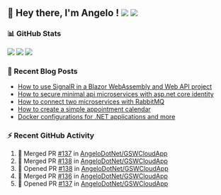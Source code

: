 ## 👋 Hey there, I'm Angelo ! ![](https://img.shields.io/badge/Intel-Core_i5_12th-0071C5?style=for-the-badge&logo=intel&logoColor=white) <a href="https://www.buymeacoffee.com/angelodotnet" target="_blank"><img src="https://img.shields.io/badge/Buy%20Me%20A%20Coffee-FFDD00.svg?style=for-the-badge&logo=Buy-Me-A-Coffee&logoColor=black"></a>

### 📊 GitHub Stats
![](http://github-profile-summary-cards.vercel.app/api/cards/profile-details?username=angelodotnet&theme=darcula)
![](http://github-profile-summary-cards.vercel.app/api/cards/repos-per-language?username=angelodotnet&theme=dracula)
![](http://github-profile-summary-cards.vercel.app/api/cards/most-commit-language?username=angelodotnet&theme=dracula)
<!--![](http://github-profile-summary-cards.vercel.app/api/cards/stats?username=angelodotnet&theme=dracula)
![](http://github-profile-summary-cards.vercel.app/api/cards/productive-time?username=angelodotnet&theme=dracula&utcOffset=8)-->

### 📝 Recent Blog Posts
<!-- BLOG-POST-LIST:START -->
- [How to use SignalR in a Blazor WebAssembly and Web API project](https://dev.to/angelodotnet/how-to-use-signalr-in-a-blazor-webassembly-and-web-api-project-27cp)
- [How to secure minimal api microservices with asp.net core identity](https://dev.to/angelodotnet/how-to-secure-minimal-api-microservices-with-aspnet-core-identity-2o68)
- [How to connect two microservices with RabbitMQ](https://dev.to/angelodotnet/example-of-microservice-communication-with-rabbitmq-3b2f)
- [How to create a simple appointment calendar](https://dev.to/angelodotnet/example-to-create-a-appointment-calendar-477n)
- [Docker configurations for .NET applications and more](https://dev.to/angelodotnet/docker-configurations-for-net-applications-and-more-1pg8)
<!-- BLOG-POST-LIST:END -->

### ⚡ Recent GitHub Activity

  <!--START_SECTION:activity-->
1. 🎉 Merged PR [#137](https://github.com/AngeloDotNet/GSWCloudApp/pull/137) in [AngeloDotNet/GSWCloudApp](https://github.com/AngeloDotNet/GSWCloudApp)
2. 🎉 Merged PR [#138](https://github.com/AngeloDotNet/GSWCloudApp/pull/138) in [AngeloDotNet/GSWCloudApp](https://github.com/AngeloDotNet/GSWCloudApp)
3. 💪 Opened PR [#138](https://github.com/AngeloDotNet/GSWCloudApp/pull/138) in [AngeloDotNet/GSWCloudApp](https://github.com/AngeloDotNet/GSWCloudApp)
4. 🎉 Merged PR [#136](https://github.com/AngeloDotNet/GSWCloudApp/pull/136) in [AngeloDotNet/GSWCloudApp](https://github.com/AngeloDotNet/GSWCloudApp)
5. 💪 Opened PR [#137](https://github.com/AngeloDotNet/GSWCloudApp/pull/137) in [AngeloDotNet/GSWCloudApp](https://github.com/AngeloDotNet/GSWCloudApp)
<!--END_SECTION:activity-->
